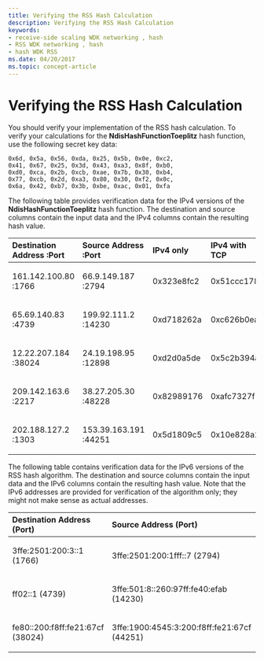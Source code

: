 ```yaml
---
title: Verifying the RSS Hash Calculation
description: Verifying the RSS Hash Calculation
keywords:
- receive-side scaling WDK networking , hash
- RSS WDK networking , hash
- hash WDK RSS
ms.date: 04/20/2017
ms.topic: concept-article
---
```


# Verifying the RSS Hash Calculation





You should verify your implementation of the RSS hash calculation. To verify your calculations for the **NdisHashFunctionToeplitz** hash function, use the following secret key data:

```syntax
0x6d, 0x5a, 0x56, 0xda, 0x25, 0x5b, 0x0e, 0xc2,
0x41, 0x67, 0x25, 0x3d, 0x43, 0xa3, 0x8f, 0xb0,
0xd0, 0xca, 0x2b, 0xcb, 0xae, 0x7b, 0x30, 0xb4,
0x77, 0xcb, 0x2d, 0xa3, 0x80, 0x30, 0xf2, 0x0c,
0x6a, 0x42, 0xb7, 0x3b, 0xbe, 0xac, 0x01, 0xfa
```

The following table provides verification data for the IPv4 versions of the **NdisHashFunctionToeplitz** hash function. The destination and source columns contain the input data and the IPv4 columns contain the resulting hash value.

<table>
<colgroup>
<col width="25%" />
<col width="25%" />
<col width="25%" />
<col width="25%" />
</colgroup>
<thead>
<tr class="header">
<th align="left">Destination Address :Port</th>
<th align="left">Source Address :Port</th>
<th align="left">IPv4 only</th>
<th align="left">IPv4 with TCP</th>
</tr>
</thead>
<tbody>
<tr class="odd">
<td align="left"><p>161.142.100.80 :1766</p></td>
<td align="left"><p>66.9.149.187 :2794</p></td>
<td align="left"><p>0x323e8fc2</p></td>
<td align="left"><p>0x51ccc178</p></td>
</tr>
<tr class="even">
<td align="left"><p>65.69.140.83 :4739</p></td>
<td align="left"><p>199.92.111.2 :14230</p></td>
<td align="left"><p>0xd718262a</p></td>
<td align="left"><p>0xc626b0ea</p></td>
</tr>
<tr class="odd">
<td align="left"><p>12.22.207.184 :38024</p></td>
<td align="left"><p>24.19.198.95 :12898</p></td>
<td align="left"><p>0xd2d0a5de</p></td>
<td align="left"><p>0x5c2b394a</p></td>
</tr>
<tr class="even">
<td align="left"><p>209.142.163.6 :2217</p></td>
<td align="left"><p>38.27.205.30 :48228</p></td>
<td align="left"><p>0x82989176</p></td>
<td align="left"><p>0xafc7327f</p></td>
</tr>
<tr class="odd">
<td align="left"><p>202.188.127.2 :1303</p></td>
<td align="left"><p>153.39.163.191 :44251</p></td>
<td align="left"><p>0x5d1809c5</p></td>
<td align="left"><p>0x10e828a2</p></td>
</tr>
</tbody>
</table>

 

The following table contains verification data for the IPv6 versions of the RSS hash algorithm. The destination and source columns contain the input data and the IPv6 columns contain the resulting hash value. Note that the IPv6 addresses are provided for verification of the algorithm only; they might not make sense as actual addresses.

<table>
<colgroup>
<col width="25%" />
<col width="25%" />
<col width="25%" />
<col width="25%" />
</colgroup>
<thead>
<tr class="header">
<th align="left">Destination Address (Port)</th>
<th align="left">Source Address (Port)</th>
<th align="left">IPv6 only</th>
<th align="left">IPv6 with TCP</th>
</tr>
</thead>
<tbody>
<tr class="odd">
<td align="left"><p>3ffe:2501:200:3::1 (1766)</p></td>
<td align="left"><p>3ffe:2501:200:1fff::7 (2794)</p></td>
<td align="left"><p>0x2cc18cd5</p></td>
<td align="left"><p>0x40207d3d</p></td>
</tr>
<tr class="even">
<td align="left"><p>ff02::1 (4739)</p></td>
<td align="left"><p>3ffe:501:8::260:97ff:fe40:efab (14230)</p></td>
<td align="left"><p>0x0f0c461c</p></td>
<td align="left"><p>0xdde51bbf</p></td>
</tr>
<tr class="odd">
<td align="left"><p>fe80::200:f8ff:fe21:67cf (38024)</p></td>
<td align="left"><p>3ffe:1900:4545:3:200:f8ff:fe21:67cf (44251)</p></td>
<td align="left"><p>0x4b61e985</p></td>
<td align="left"><p>0x02d1feef</p></td>
</tr>
</tbody>
</table>

 

 

 





